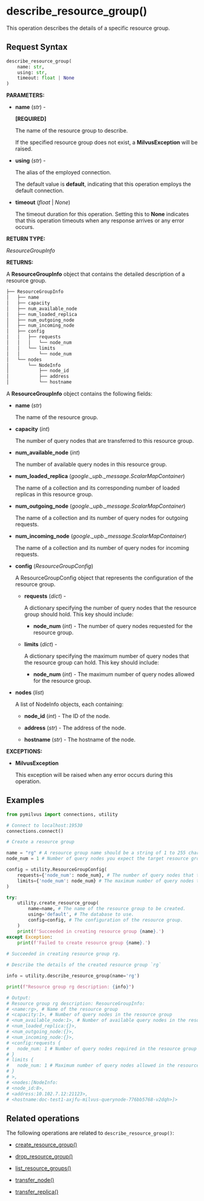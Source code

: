 # describe_resource_group()

This operation describes the details of a specific resource group.

## Request Syntax

```python
describe_resource_group(
    name: str,
    using: str,
    timeout: float | None
)
```

**PARAMETERS:**

- **name** (*str*) -

    **[REQUIRED]**

    The name of the resource group to describe.

    If the specified resource group does not exist, a **MilvusException** will be raised.

- **using** (*str*) - 

    The alias of the employed connection.

    The default value is **default**, indicating that this operation employs the default connection.

- **timeout** (*float* | *None*)  

    The timeout duration for this operation. Setting this to **None** indicates that this operation timeouts when any response arrives or any error occurs.

**RETURN TYPE:**

*ResourceGroupInfo*

**RETURNS:**

A **ResourceGroupInfo** object that contains the detailed description of a resource group.

```python
├── ResourceGroupInfo 
│   ├── name
│   ├── capacity
│   ├── num_available_node
│   ├── num_loaded_replica
│   ├── num_outgoing_node
│   ├── num_incoming_node
│   ├── config
│   │   ├── requests
│   │   │   └── node_num
│   │   └── limits
│   │       └── node_num
│   └── nodes
│       └── NodeInfo
│           ├── node_id
│           ├── address
│           └── hostname
```

A **ResourceGroupInfo** object contains the following fields:

- **name** (*str*)

    The name of the resource group.

- **capacity** (*int*)

    The number of query nodes that are transferred to this resource group.

- **num_available_node** (*int*)

    The number of available query nodes in this resource group.

- **num_loaded_replica** (*google._upb._message.ScalarMapContainer*)

    The name of a collection and its corresponding number of loaded replicas in  this resource group.

- **num_outgoing_node** (*google._upb._message.ScalarMapContainer*)

    The name of a collection and its number of query nodes for outgoing requests. 

- **num_incoming_node** (*google._upb._message.ScalarMapContainer*)

    The name of a collection and its number of query nodes for incoming requests. 

- **config** (*ResourceGroupConfig*)

    A ResourceGroupConfig object that represents the configuration of the resource group.

    - **requests** (*dict*) -

        A dictionary specifying the number of query nodes that the resource group should hold. This key should include:

        - **node_num** (*int*) - The number of query nodes requested for the resource group.

    - **limits** (*dict*) -

        A dictionary specifying the maximum number of query nodes that the resource group can hold. This key should include:

        - **node_num** (*int*) - The maximum number of query nodes allowed for the resource group.

- **nodes** (*list*)

    A list of NodeInfo objects, each containing:

    - **node_id** (*int*) - The ID of the node.

    - **address** (*str*) - The address of the node.

    - **hostname** (*str*) - The hostname of the node.

**EXCEPTIONS:**

- **MilvusException**

    This exception will be raised when any error occurs during this operation.

## Examples

```python
from pymilvus import connections, utility

# Connect to localhost:19530
connections.connect()

# Create a resource group

name = "rg" # A resource group name should be a string of 1 to 255 characters, starting with a letter or an underscore (_) and containing only numbers, letters, and underscores (_).
node_num = 1 # Number of query nodes you expect the target resource group to hold.

config = utility.ResourceGroupConfig(
    requests={'node_num': node_num}, # The number of query nodes that the resource group should hold.
    limits={'node_num': node_num} # The maximum number of query nodes that the resource group can hold.
)

try:
    utility.create_resource_group(
        name=name, # The name of the resource group to be created.
        using='default', # The database to use.
        config=config, # The configuration of the resource group.
    )
    print(f'Succeeded in creating resource group {name}.')
except Exception:
    print(f'Failed to create resource group {name}.')
    
# Succeeded in creating resource group rg.

# Describe the details of the created resource group `rg`

info = utility.describe_resource_group(name='rg')

print(f"Resource group rg description: {info}")

# Output:
# Resource group rg description: ResourceGroupInfo:
# <name:rg>, # Name of the resource group
# <capacity:1>, # Number of query nodes in the resource group
# <num_available_node:1>, # Number of available query nodes in the resource group
# <num_loaded_replica:{}>, 
# <num_outgoing_node:{}>,
# <num_incoming_node:{}>,
# <config:requests {
#   node_num: 1 # Number of query nodes required in the resource group
# }
# limits {
#   node_num: 1 # Maximum number of query nodes allowed in the resource group
# }
# >,
# <nodes:[NodeInfo:
# <node_id:8>,
# <address:10.102.7.12:21123>,
# <hostname:doc-test1-axjfu-milvus-querynode-776bb5768-v2dqh>]>
```

## Related operations

The following operations are related to `describe_resource_group()`:

- [create_resource_group()](create_resource_group.md)

- [drop_resource_group()](drop_resource_group.md)

- [list_resource_groups()](list_resource_groups.md)

- [transfer_node()](transfer_node.md)

- [transfer_replica()](transfer_replica.md)

